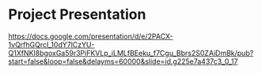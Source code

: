 # Project Presentation
https://docs.google.com/presentation/d/e/2PACX-1vQrfhGQrcI_10dY7lCzYU-Q1XfNKI8bgoxGa59r3PiFKVLp_iLMLfBEeku_f7Cgu_Bbrs2S0ZAiDmBk/pub?start=false&loop=false&delayms=60000&slide=id.g225e7a437c3_0_17